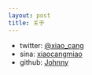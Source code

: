 ```yaml
---
layout: post
title: 关于
---
```

- twitter: [@xiao_cang](https:/twitter.com/xiao_cang)
- sina: [xiaocangmiao](http://weibo.com/xiaocangmiao)
- github: [Johnny](https://github.com/johnnywang1991)
